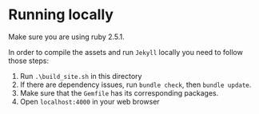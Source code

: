 # Running locally

Make sure you are using ruby 2.5.1. 

In order to compile the assets and run `Jekyll` locally you need to follow those steps:

1. Run `.\build_site.sh` in this directory
2. If there are dependency issues, run `bundle check`, then `bundle update`.
3. Make sure that the `Gemfile` has its corresponding packages.
3. Open `localhost:4000` in your web browser
